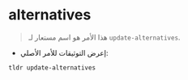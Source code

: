 # alternatives

> هذا الأمر هو اسم مستعار لـ `update-alternatives`.

- إعرض التوثيقات للأمر الأصلي:

`tldr update-alternatives`
